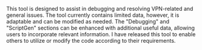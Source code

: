 This tool is designed to assist in debugging and resolving VPN-related and general issues.
The tool currently contains limited data, however, it is adaptable and can be modified as needed.
The "Debugging" and "ScriptGen" sections can be enhanced with additional useful data, allowing users to incorporate relevant information.
I have released this tool to enable others to utilize or modify the code according to their requirements.
